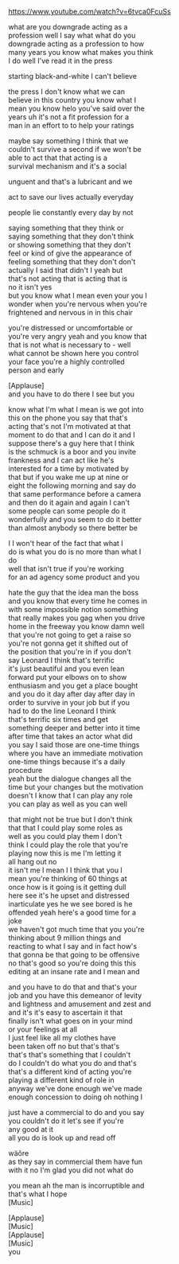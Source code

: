 https://www.youtube.com/watch?v=6tvca0FcuSs

what are you downgrade acting as a  
profession well I say what what do you  
downgrade acting as a profession to how  
many years you know what makes you think  
I do well I've read it in the press  
  
starting black-and-white I can't believe  
  
the press I don't know what we can  
believe in this country you know what I  
mean you know helo you've said over the  
years uh it's not a fit profession for a  
man in an effort to to help your ratings  
  
maybe say something I think that we  
couldn't survive a second if we won't be  
able to act that that acting is a  
survival mechanism and it's a social  
  
unguent and that's a lubricant and we  
  
act to save our lives actually everyday  
  
people lie constantly every day by not  
  
saying something that they think or  
saying something that they don't think  
or showing something that they don't  
feel or kind of give the appearance of  
feeling something that they don't don't  
actually I said that didn't I yeah but  
that's not acting that is acting that is  
no it isn't yes  
but you know what I mean even your you I  
wonder when you're nervous when you're  
frightened and nervous in in this chair  
  
you're distressed or uncomfortable or  
you're very angry yeah and you know that  
that is not what is necessary to - well  
what cannot be shown here you control  
your face you're a highly controlled  
person and early  
  
[Applause]  
and you have to do there I see but you  
  
know what I'm what I mean is we got into  
this on the phone you say that that's  
acting that's not I'm motivated at that  
moment to do that and I can do it and I  
suppose there's a guy here that I think  
is the schmuck is a boor and you invite  
frankness and I can act like he's  
interested for a time by motivated by  
that but if you wake me up at nine or  
eight the following morning and say do  
that same performance before a camera  
and then do it again and again I can't  
some people can some people do it  
wonderfully and you seem to do it better  
than almost anybody so there better be  
  
I I won't hear of the fact that what I  
do is what you do is no more than what I  
do  
well that isn't true if you're working  
for an ad agency some product and you  
  
hate the guy that the idea man the boss  
and you know that every time he comes in  
with some impossible notion something  
that really makes you gag when you drive  
home in the freeway you know damn well  
that you're not going to get a raise so  
you're not gonna get it shifted out of  
the position that you're in if you don't  
say Leonard I think that's terrific  
it's just beautiful and you even lean  
forward put your elbows on to show  
enthusiasm and you get a place bought  
and you do it day after day after day in  
order to survive in your job but if you  
had to do the line Leonard I think  
that's terrific six times and get  
something deeper and better into it time  
after time that takes an actor what did  
you say I said those are one-time things  
where you have an immediate motivation  
one-time things because it's a daily  
procedure  
yeah but the dialogue changes all the  
time but your changes but the motivation  
doesn't I know that I can play any role  
you can play as well as you can well  
  
that might not be true but I don't think  
that that I could play some roles as  
well as you could play them I don't  
think I could play the role that you're  
playing now this is me I'm letting it  
all hang out no  
it isn't me I mean I I think that you I  
mean you're thinking of 60 things at  
once how is it going is it getting dull  
here see it's he upset and distressed  
inarticulate yes he we see bored is he  
offended yeah here's a good time for a  
joke  
we haven't got much time that you you're  
thinking about 9 million things and  
reacting to what I say and in fact how's  
that gonna be that going to be offensive  
no that's good so you're doing this this  
editing at an insane rate and I mean and  
  
and you have to do that and that's your  
job and you have this demeanor of levity  
and lightness and amusement and zest and  
and it's it's easy to ascertain it that  
finally isn't what goes on in your mind  
or your feelings at all  
I just feel like all my clothes have  
been taken off no but that's that's  
that's that's something that I couldn't  
do I couldn't do what you do and that's  
that's a different kind of acting you're  
playing a different kind of role in  
anyway we've done enough we've made  
enough concession to doing oh nothing I  
  
just have a commercial to do and you say  
you couldn't do it let's see if you're  
any good at it  
all you do is look up and read off  
  
wäôre  
as they say in commercial them have fun  
with it no I'm glad you did not what do  
  
you mean ah the man is incorruptible and  
that's what I hope  
[Music]  
  
[Applause]  
[Music]  
[Applause]  
[Music]  
you